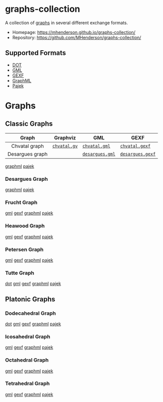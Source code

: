 # graphs-collection

A collection of [graphs](http://en.wikipedia.org/wiki/Graph_%28mathematics%29) in several different exchange formats.

* Homepage: https://mhenderson.github.io/graphs-collection/
* Repository: https://github.com/MHenderson/graphs-collection/

## Supported Formats

* [DOT](http://www.graphviz.org/doc/info/lang.html)
* [GML](http://graphml.graphdrawing.org/)
* [GEXF](http://www.fim.uni-passau.de/en/fim/faculty/chairs/theoretische-informatik/projects.html)
* [GraphML](http://gexf.net/format/)
* [Pajek](https://gephi.org/users/supported-graph-formats/pajek-net-format/)

# Graphs

## Classic Graphs

| Graph           | Graphviz                                       | GML                                                    | GEXF                                             |
|:---------------:| ---------------------------------------------- | ------------------------------------------------------ | ------------------------------------------------ | 
| Chvatal graph   | [`chvatal.gv`](src/Classic/Chvatal/chvatal.gv) | [`chvatal.gml`](src/Classic/Chvatal/chvatal.gml)       | [`chvatal.gexf`](src/Classic/Chvatal/chvatal.gexf) |
| Desargues graph |                                                | [`desargues.gml`](src/Classic/Desargues/desargues.gml) | [`desargues.gexf`](src/Classic/Desargues/desargues.gexf) |

[graphml](src/Classic/Chvatal/chvatal.graphml)
[pajek](src/Classic/Chvatal/chvatal.net)

### Desargues Graph

[graphml](src/Classic/Desargues/desargues.graphml)
[pajek](src/Classic/Desargues/desargues.net)

### Frucht Graph

[gml](src/Classic/Frucht/frucht.gml)
[gexf](src/Classic/Frucht/frucht.gexf)
[graphml](src/Classic/Frucht/frucht.graphml)
[pajek](src/Classic/Frucht/frucht.net)

### Heawood Graph

[gml](src/Classic/Heawood/heawood.gml)
[gexf](src/Classic/Heawood/heawood.gexf)
[graphml](src/Classic/Heawood/heawood.graphml)
[pajek](src/Classic/Heawood/heawood.net)

### Petersen Graph

[gml](src/Classic/Petersen/petersen.gml)
[gexf](src/Classic/Petersen/petersen.gexf)
[graphml](src/Classic/Petersen/petersen.graphml)
[pajek](src/Classic/Petersen/petersen.net)

### Tutte Graph

[dot](src/Classic/Tutte/tutte.gv)
[gml](src/Classic/Tutte/tutte.gml)
[gexf](src/Classic/Tutte/tutte.gexf)
[graphml](src/Classic/Tutte/tutte.graphml)
[pajek](src/Classic/Tutte/tutte.net)

## Platonic Graphs

### Dodecahedral Graph

[dot](src/Platonic/Dodecahedral/dodecahedral.gv)
[gml](src/Platonic/Dodecahedral/dodecahedral.gml)
[gexf](src/Platonic/Dodecahedral/dodecahedral.gexf)
[graphml](src/Platonic/Dodecahedral/dodecahedral.graphml)
[pajek](src/Platonic/Dodecahedral/dodecahedral.net)

### Icosahedral Graph

[gml](src/Platonic/Icosahedral/icosahedral.gml)
[gexf](src/Platonic/Icosahedral/icosahedral.gexf)
[graphml](src/Platonic/Icosahedral/icosahedral.graphml)
[pajek](src/Platonic/Icosahedral/icosahedral.net)

### Octahedral Graph

[gml](src/Platonic/Octahedral/octahedral.gml)
[gexf](src/Platonic/Octahedral/octahedral.gexf)
[graphml](src/Platonic/Octahedral/octahedral.graphml)
[pajek](src/Platonic/Octahedral/octahedral.net)

### Tetrahedral Graph

[gml](src/Platonic/Tetrahedral/tetrahedral.gml)
[gexf](src/Platonic/Tetrahedral/tetrahedral.gexf)
[graphml](src/Platonic/Tetrahedral/tetrahedral.graphml)
[pajek](src/Platonic/Tetrahedral/tetrahedral.net)

